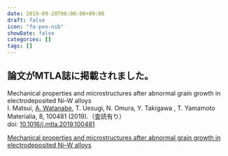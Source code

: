 ```yaml
---
date: 2019-09-20T00:00:00+09:00
draft: false
icon: "fa-pen-nib"
showDate: false
categories: []
tags: []
---
```


## 論文がMTLA誌に掲載されました。

Mechanical properties and microstructures after abnormal grain growth in electrodeposited Ni–W alloys  
    I. Matsui, <u>A. Watanabe</u>, T. Uesugi, N. Omura, Y. Takigawa  , T. Yamamoto  
    Materialia, 8, 100481 (2019).（査読有り）  
    doi: [10.1016/j.mtla.2019.100481](https://doi.org/10.1016/j.mtla.2019.100481)

<script type="text/javascript" src="//cdn.plu.mx/widget-summary.js"></script>
<a href="https://plu.mx/plum/a/?doi=10.1016%2Fj.mtla.2019.100481" data-orientation="vertical" data-hide-print="true" class="plumx-summary" data-site="plum" data-hide-when-empty="true">Mechanical properties and microstructures after abnormal grain growth in electrodeposited Ni–W alloys</a>
